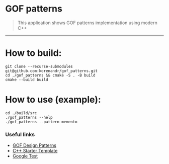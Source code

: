 # GOF patterns
> This application shows GOF patterns implementation using modern C++
<hr>

# How to build:
```
git clone --recurse-submodules git@github.com:korenandr/gof_patterns.git
cd ./gof_patterns && cmake -S . -B build
cmake --build build
```

# How to use (example):
```
cd ./build/src
./gof_patterns --help
./gof_patterns --pattern memento
```

### Useful links

* [GOF Design Patterns](https://refactoring.guru/design-patterns)
* [C++ Starter Template](https://github.com/cpp-best-practices/gui_starter_template)
* [Google Test](https://github.com/google/googletest/blob/main/docs/primer.md)
